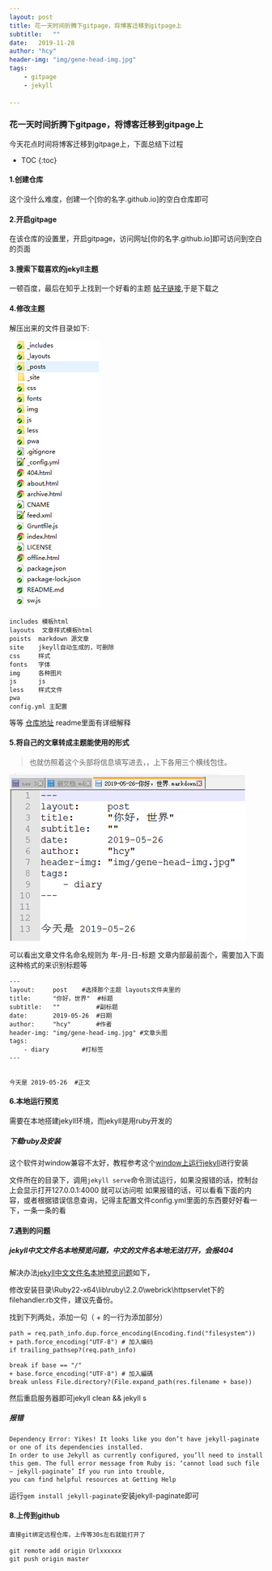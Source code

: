```yaml
---
layout: post
title: 花一天时间折腾下gitpage，将博客迁移到gitpage上
subtitle:   ""
date:   2019-11-28
author:	"hcy"
header-img: "img/gene-head-img.jpg"
tags:
    - gitpage
    - jekyll
    
---
```




### 花一天时间折腾下gitpage，将博客迁移到gitpage上


今天花点时间将博客迁移到gitpage上，下面总结下过程

* TOC
{:toc}


#### 1.创建仓库

这个没什么难度，创建一个[你的名字.github.io]的空白仓库即可

#### 2.开启gitpage

在该仓库的设置里，开启gitpage，访问网址[你的名字.github.io]即可访问到空白的页面

#### 3.搜索下载喜欢的jekyll主题

一顿百度，最后在知乎上找到一个好看的主题 [帖子链接](https://www.zhihu.com/question/20223939),于是下载之

#### 4.修改主题

解压出来的文件目录如下:

![文件目录](/img/in/花一天时间折腾下gitpage，将博客迁移到gitpage上/1.png)

	includes 模板html
	layouts  文章样式模板html
	poists	markdown 源文章
	site	jkeyll自动生成的，可删除
	css 	样式
	fonts 	字体
	img  	各种图片
	js		js
	less	样式文件
	pwa		
	config.yml 主配置
等等 [仓库地址](https://github.com/Huxpro/huxpro.github.io) readme里面有详细解释

#### 5.将自己的文章转成主题能使用的形式
> 也就仿照着这个头部将信息填写进去，，上下各用三个横线包住。

![文章格式](/img/in/花一天时间折腾下gitpage，将博客迁移到gitpage上/2.png)

可以看出文章文件名命名规则为 
	年-月-日-标题
文章内部最前面个，需要加入下面这种格式的来识别标题等

	---
	layout:     post    #选择那个主题 layouts文件夹里的
	title:      "你好，世界"  #标题
	subtitle:   ""			#副标题
	date:       2019-05-26  #日期
	author:     "hcy"		#作者
	header-img: "img/gene-head-img.jpg" #文章头图
	tags:
	    - diary			#打标签
	---
	
	
	今天是 2019-05-26	#正文


#### 6.本地运行预览
需要在本地搭建jekyll环境，而jekyll是用ruby开发的

##### 下载ruby及安装
这个软件对window兼容不太好，教程参考这个[window上运行jekyll](http://jekyll-windows.juthilo.com/5-running-jekyll/)进行安装

文件所在的目录下，调用`jekyll serve`命令测试运行，如果没报错的话，控制台上会显示打开127.0.0.1:4000 就可以访问啦
如果报错的话，可以看看下面的内容，或者根据错误信息查询，记得主配置文件config.yml里面的东西要好好看一下，一条一条的看


#### 7.遇到的问题
##### jekyll中文文件名本地预览问题，中文的文件名本地无法打开，会报404
解决办法[jekyll中文文件名本地预览问题](http://kael-aiur.com/%E5%85%A5%E9%97%A8%E6%8C%87%E5%BC%95/jekyll%E4%B8%AD%E6%96%87%E6%96%87%E4%BB%B6%E5%90%8D%E6%9C%AC%E5%9C%B0%E9%A2%84%E8%A7%88%E9%97%AE%E9%A2%98.html)如下，

修改安装目录\Ruby22-x64\lib\ruby\2.2.0\webrick\httpservlet下的filehandler.rb文件，建议先备份。

找到下列两处，添加一句（ + 的一行为添加部分）
	
```
path = req.path_info.dup.force_encoding(Encoding.find("filesystem"))
+ path.force_encoding("UTF-8") # 加入编码
if trailing_pathsep?(req.path_info)
```

```
break if base == "/"
+ base.force_encoding("UTF-8") # 加入編碼
break unless File.directory?(File.expand_path(res.filename + base))
```

然后重启服务器即可jekyll clean && jekyll s

##### 报错

	Dependency Error: Yikes! It looks like you don’t have jekyll-paginate or one of its dependencies installed. 
	In order to use Jekyll as currently configured, you’ll need to install this gem. The full error message from Ruby is: ‘cannot load such file – jekyll-paginate’ If you run into trouble,
 	you can find helpful resources at Getting Help

运行`gem install jekyll-paginate`安装jekyll-paginate即可


#### 8.上传到github

	直接git绑定远程仓库，上传等30s左右就能打开了

	git remote add origin Urlxxxxxx
	git push origin master
